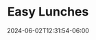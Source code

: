 ---
weight: 700
title: "Easy Lunches"
description: "Stop eating one giant meal at the end of the day"
icon: "lunch_dining"
date: "2024-06-02T12:31:54-06:00"
lastmod: "2024-06-02T12:31:54-06:00"
draft: false
toc: true
---
